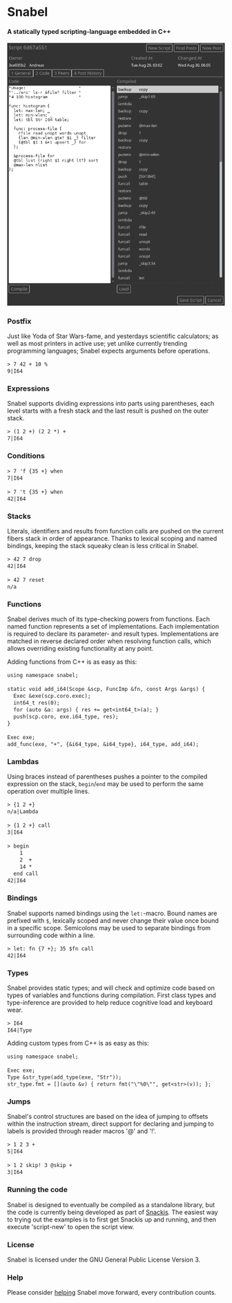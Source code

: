 # Snabel
#### A statically typed scripting-language embedded in C++

![script example](images/script.png?raw=true)

### Postfix
Just like Yoda of Star Wars-fame, and yesterdays scientific calculators; as well as most printers in active use; yet unlike currently trending programming languages; Snabel expects arguments before operations.

```
> 7 42 + 10 %
9|I64
```

### Expressions
Snabel supports dividing expressions into parts using parentheses, each level starts with a fresh stack and the last result is pushed on the outer stack.

```
> (1 2 +) (2 2 *) +
7|I64
```

### Conditions

```
> 7 'f {35 +} when
7|I64

> 7 't {35 +} when
42|I64
```

### Stacks
Literals, identifiers and results from function calls are pushed on the current fibers stack in order of appearance. Thanks to lexical scoping and named bindings, keeping the stack squeaky clean is less critical in Snabel.

```
> 42 7 drop
42|I64

> 42 7 reset
n/a
```

### Functions
Snabel derives much of its type-checking powers from functions. Each named function represents a set of implementations. Each implementation is required to declare its parameter- and result types. Implementations are matched in reverse declared order when resolving function calls, which allows overriding existing functionality at any point.

Adding functions from C++ is as easy as this:

```
using namespace snabel;

static void add_i64(Scope &scp, FuncImp &fn, const Args &args) {
  Exec &exe(scp.coro.exec);
  int64_t res(0);
  for (auto &a: args) { res += get<int64_t>(a); }
  push(scp.coro, exe.i64_type, res);
}

Exec exe;
add_func(exe, "+", {&i64_type, &i64_type}, i64_type, add_i64);
```

### Lambdas
Using braces instead of parentheses pushes a pointer to the compiled expression on the stack, ```begin```/```end``` may be used to perform the same operation over multiple lines.

```
> {1 2 +}
n/a|Lambda

> {1 2 +} call
3|I64

> begin
    1
    2  +
    14 *
  end call
42|I64
```

### Bindings
Snabel supports named bindings using the ```let:```-macro. Bound names are prefixed with ```$```, lexically scoped and never change their value once bound in a specific scope. Semicolons may be used to separate bindings from surrounding code within a line.

```
> let: fn {7 +}; 35 $fn call
42|I64
```

### Types
Snabel provides static types; and will check and optimize code based on types of variables and functions during compilation. First class types and type-inference are provided to help reduce cognitive load and keyboard wear.

```
> I64
I64|Type
```

Adding custom types from C++ is as easy as this:

```
using namespace snabel;

Exec exe;
Type &str_type(add_type(exe, "Str"));
str_type.fmt = [](auto &v) { return fmt("\"%0\"", get<str>(v)); };
```

### Jumps
Snabel's control structures are based on the idea of jumping to offsets within the instruction stream, direct support for declaring and jumping to labels is provided through reader macros '@' and '!'.

```
> 1 2 3 +
5|I64

> 1 2 skip! 3 @skip +
3|I64
```

### Running the code
Snabel is designed to eventually be compiled as a standalone library, but the code is currently being developed as part of [Snackis](https://github.com/andreas-gone-wild/snackis). The easiest way to trying out the examples is to first get Snackis up and running, and then execute 'script-new' to open the script view.

### License
Snabel is licensed under the GNU General Public License Version 3.

### Help
Please consider [helping](https://www.paypal.me/c4life) Snabel move forward, every contribution counts.<br/>
